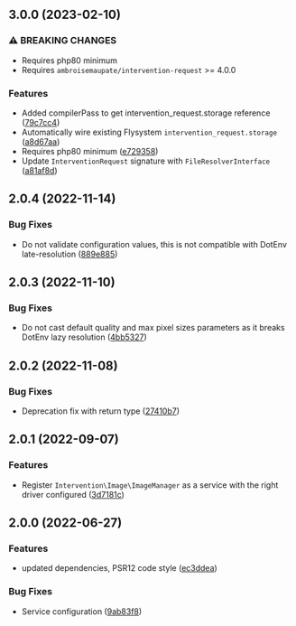 ## 3.0.0 (2023-02-10)

### ⚠ BREAKING CHANGES

* Requires php80 minimum
* Requires `ambroisemaupate/intervention-request` >= 4.0.0

### Features

* Added compilerPass to get intervention_request.storage reference ([79c7cc4](https://github.com/rezozero/intervention-request-bundle/commit/79c7cc4af56fe2da50e9497df8c7885ad47c7289))
* Automatically wire existing Flysystem `intervention_request.storage` ([a8d67aa](https://github.com/rezozero/intervention-request-bundle/commit/a8d67aa180e68cb5239d3eb9295f81f923fc5733))
* Requires php80 minimum ([e729358](https://github.com/rezozero/intervention-request-bundle/commit/e729358c16d35cc0505d19f2dfc34bd9e577e672))
* Update `InterventionRequest` signature with `FileResolverInterface` ([a81af8d](https://github.com/rezozero/intervention-request-bundle/commit/a81af8d9d979a8e4830b146d1cb1f1dc73a68c0c))

## 2.0.4 (2022-11-14)

### Bug Fixes

* Do not validate configuration values, this is not compatible with DotEnv late-resolution ([889e885](https://github.com/rezozero/intervention-request-bundle/commit/889e88521ab3dc6750f7d41afacf51bb1427a155))

## 2.0.3 (2022-11-10)

### Bug Fixes

* Do not cast default quality and max pixel sizes parameters as it breaks DotEnv lazy resolution ([4bb5327](https://github.com/rezozero/intervention-request-bundle/commit/4bb5327d791b39dad31d46a29d6ef79c63410831))

## 2.0.2 (2022-11-08)

### Bug Fixes

* Deprecation fix with return type ([27410b7](https://github.com/rezozero/intervention-request-bundle/commit/27410b739ba5609d8e9eeb8f11ea140e47623c1a))

## 2.0.1 (2022-09-07)

### Features

* Register `Intervention\Image\ImageManager` as a service with the right driver configured ([3d7181c](https://github.com/rezozero/intervention-request-bundle/commit/3d7181c5393c8b63bc1fe806071015dc2c9e5318))

## 2.0.0 (2022-06-27)

### Features

* updated dependencies, PSR12 code style ([ec3ddea](https://github.com/rezozero/intervention-request-bundle/commit/ec3ddea14599f9649fccda8fa6045099c97990f1))

### Bug Fixes

* Service configuration ([9ab83f8](https://github.com/rezozero/intervention-request-bundle/commit/9ab83f8a87b8272bf96bb95b3e09626b7cb58f65))

